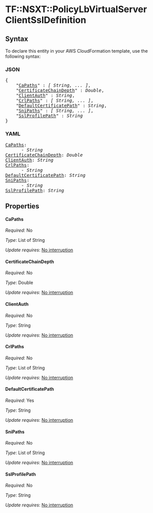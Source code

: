 # TF::NSXT::PolicyLbVirtualServer ClientSslDefinition

## Syntax

To declare this entity in your AWS CloudFormation template, use the following syntax:

### JSON

<pre>
{
    "<a href="#capaths" title="CaPaths">CaPaths</a>" : <i>[ String, ... ]</i>,
    "<a href="#certificatechaindepth" title="CertificateChainDepth">CertificateChainDepth</a>" : <i>Double</i>,
    "<a href="#clientauth" title="ClientAuth">ClientAuth</a>" : <i>String</i>,
    "<a href="#crlpaths" title="CrlPaths">CrlPaths</a>" : <i>[ String, ... ]</i>,
    "<a href="#defaultcertificatepath" title="DefaultCertificatePath">DefaultCertificatePath</a>" : <i>String</i>,
    "<a href="#snipaths" title="SniPaths">SniPaths</a>" : <i>[ String, ... ]</i>,
    "<a href="#sslprofilepath" title="SslProfilePath">SslProfilePath</a>" : <i>String</i>
}
</pre>

### YAML

<pre>
<a href="#capaths" title="CaPaths">CaPaths</a>: <i>
      - String</i>
<a href="#certificatechaindepth" title="CertificateChainDepth">CertificateChainDepth</a>: <i>Double</i>
<a href="#clientauth" title="ClientAuth">ClientAuth</a>: <i>String</i>
<a href="#crlpaths" title="CrlPaths">CrlPaths</a>: <i>
      - String</i>
<a href="#defaultcertificatepath" title="DefaultCertificatePath">DefaultCertificatePath</a>: <i>String</i>
<a href="#snipaths" title="SniPaths">SniPaths</a>: <i>
      - String</i>
<a href="#sslprofilepath" title="SslProfilePath">SslProfilePath</a>: <i>String</i>
</pre>

## Properties

#### CaPaths

_Required_: No

_Type_: List of String

_Update requires_: [No interruption](https://docs.aws.amazon.com/AWSCloudFormation/latest/UserGuide/using-cfn-updating-stacks-update-behaviors.html#update-no-interrupt)

#### CertificateChainDepth

_Required_: No

_Type_: Double

_Update requires_: [No interruption](https://docs.aws.amazon.com/AWSCloudFormation/latest/UserGuide/using-cfn-updating-stacks-update-behaviors.html#update-no-interrupt)

#### ClientAuth

_Required_: No

_Type_: String

_Update requires_: [No interruption](https://docs.aws.amazon.com/AWSCloudFormation/latest/UserGuide/using-cfn-updating-stacks-update-behaviors.html#update-no-interrupt)

#### CrlPaths

_Required_: No

_Type_: List of String

_Update requires_: [No interruption](https://docs.aws.amazon.com/AWSCloudFormation/latest/UserGuide/using-cfn-updating-stacks-update-behaviors.html#update-no-interrupt)

#### DefaultCertificatePath

_Required_: Yes

_Type_: String

_Update requires_: [No interruption](https://docs.aws.amazon.com/AWSCloudFormation/latest/UserGuide/using-cfn-updating-stacks-update-behaviors.html#update-no-interrupt)

#### SniPaths

_Required_: No

_Type_: List of String

_Update requires_: [No interruption](https://docs.aws.amazon.com/AWSCloudFormation/latest/UserGuide/using-cfn-updating-stacks-update-behaviors.html#update-no-interrupt)

#### SslProfilePath

_Required_: No

_Type_: String

_Update requires_: [No interruption](https://docs.aws.amazon.com/AWSCloudFormation/latest/UserGuide/using-cfn-updating-stacks-update-behaviors.html#update-no-interrupt)

